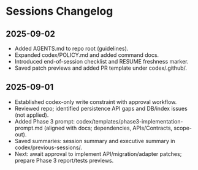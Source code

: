 # Sessions Changelog

## 2025-09-02
- Added AGENTS.md to repo root (guidelines).
- Expanded codex/POLICY.md and added command docs.
- Introduced end-of-session checklist and RESUME freshness marker.
- Saved patch previews and added PR template under codex/.github/.

## 2025-09-01
- Established codex-only write constraint with approval workflow.
- Reviewed repo; identified persistence API gaps and DB/index issues (not applied).
- Added Phase 3 prompt: codex/templates/phase3-implementation-prompt.md (aligned with docs; dependencies, APIs/Contracts, scope-out).
- Saved summaries: session summary and executive summary in codex/previous-sessions/.
- Next: await approval to implement API/migration/adapter patches; prepare Phase 3 report/tests previews.
